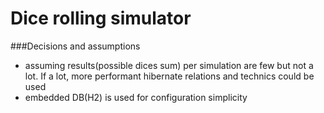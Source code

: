 # Dice rolling simulator

###Decisions and assumptions
- assuming results(possible dices sum) per simulation are few but not a lot. If a lot, more performant hibernate relations and technics could be used
- embedded DB(H2) is used for configuration simplicity